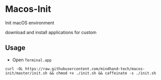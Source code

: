 # Macos-Init

Init macOS environment

download and install applications for custom

## Usage

* Open `Terminal.app`

```
curl -OL https://raw.githubusercontent.com/mindhand-tech/macos-init/master/init.sh && chmod +x ./init.sh && caffeinate -s ./init.sh
```
